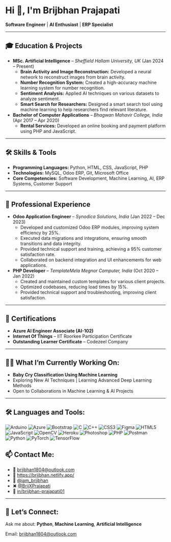 <h1>Hi 👋, I'm Brijbhan Prajapati</h1>
<p><strong>Software Engineer</strong> | <strong>AI Enthusiast</strong> | <strong>ERP Specialist</strong></p>

<hr/>

<h2>🎓 Education & Projects</h2>
<ul>
  <li><strong>MSc. Artificial Intelligence</strong> – <em>Sheffield Hallam University, UK</em> (Jan 2024 – Present)
    <ul>
      <li><strong>Brain Activity and Image Reconstruction:</strong> Developed a neural network to reconstruct images from brain activity.</li>
      <li><strong>Number Recognition System:</strong> Created a high-accuracy machine learning system for number recognition.</li>
      <li><strong>Sentiment Analysis:</strong> Applied AI techniques on various datasets to analyze sentiment.</li>
      <li><strong>Smart Search for Researchers:</strong> Designed a smart search tool using machine learning to help researchers find relevant literature.</li>
    </ul>
  </li>
  <li><strong>Bachelor of Computer Applications</strong> – <em>Bhagwan Mahavir College, India</em> (Apr 2017 – Apr 2020)
    <ul>
      <li><strong>Rental Services:</strong> Developed an online booking and payment platform using PHP and JavaScript.</li>
    </ul>
  </li>
</ul>

<hr/>

<h2>🛠️ Skills & Tools</h2>
<ul>
  <li><strong>Programming Languages:</strong> Python, HTML, CSS, JavaScript, PHP</li>
  <li><strong>Technologies:</strong> MySQL, Odoo ERP, Git, Microsoft Office</li>
  <li><strong>Core Competencies:</strong> Software Development, Machine Learning, AI, ERP Systems, Customer Support</li>
</ul>

<hr/>

<h2>💼 Professional Experience</h2>
<ul>
  <li><strong>Odoo Application Engineer</strong> – <em>Synodica Solutions, India</em> (Jan 2022 – Dec 2023)
    <ul>
      <li>Developed and customized Odoo ERP modules, improving system efficiency by 25%.</li>
      <li>Executed data migrations and integrations, ensuring smooth transitions and data integrity.</li>
      <li>Provided technical support and training, achieving a 95% customer satisfaction rate.</li>
      <li>Collaborated on backend integration and UI enhancements for web applications.</li>
    </ul>
  </li>
  <li><strong>PHP Developer</strong> – <em>TemplateMela Megnor Computer, India</em> (Oct 2020 – Jan 2022)
    <ul>
      <li>Created and maintained custom templates for various client projects.</li>
      <li>Optimized codebases, reducing load times by 15%.</li>
      <li>Provided technical support and troubleshooting, improving client satisfaction.</li>
    </ul>
  </li>
</ul>

<hr/>

<h2>🏅 Certifications</h2>
<ul>
  <li><strong>Azure AI Engineer Associate (AI-102)</strong></li>
  <li><strong>Internet Of Things</strong> – IIT Roorkee Participation Certificate</li>
  <li><strong>Outstanding Learner Certificate</strong> – Codezeel Company</li>
</ul>

<hr/>

<h2>👨‍💻 What I’m Currently Working On:</h2>
<ul>
  <li><strong>Baby Cry Classification Using Machine Learning</strong></li>
  <li>Exploring New AI Techniques | Learning Advanced Deep Learning Methods</li>
  <li>Open to Collaborations in Machine Learning & AI Projects</li>
</ul>

<hr/>

<h2>🛠️ Languages and Tools:</h2>
<p>
  <img src="https://img.shields.io/badge/Arduino-00979D?style=for-the-badge&logo=Arduino&logoColor=white" alt="Arduino" />
  <img src="https://img.shields.io/badge/Azure-0078D4?style=for-the-badge&logo=Microsoft-Azure&logoColor=white" alt="Azure" />
  <img src="https://img.shields.io/badge/Bootstrap-7952B3?style=for-the-badge&logo=bootstrap&logoColor=white" alt="Bootstrap" />
  <img src="https://img.shields.io/badge/C-00599C?style=for-the-badge&logo=c&logoColor=white" alt="C" />
  <img src="https://img.shields.io/badge/C++-00599C?style=for-the-badge&logo=cplusplus&logoColor=white" alt="C++" />
  <img src="https://img.shields.io/badge/CSS3-1572B6?style=for-the-badge&logo=css3&logoColor=white" alt="CSS3" />
  <img src="https://img.shields.io/badge/Figma-F24E1E?style=for-the-badge&logo=figma&logoColor=white" alt="Figma" />
  <img src="https://img.shields.io/badge/HTML5-E34F26?style=for-the-badge&logo=html5&logoColor=white" alt="HTML5" />
  <img src="https://img.shields.io/badge/JavaScript-F7DF1E?style=for-the-badge&logo=javascript&logoColor=black" alt="JavaScript" />
  <img src="https://img.shields.io/badge/OpenCV-5C3EE8?style=for-the-badge&logo=opencv&logoColor=white" alt="OpenCV" />
  <img src="https://img.shields.io/badge/Heroku-430098?style=for-the-badge&logo=heroku&logoColor=white" alt="Heroku" />
  <img src="https://img.shields.io/badge/Photoshop-31A8FF?style=for-the-badge&logo=adobe-photoshop&logoColor=white" alt="Photoshop" />
  <img src="https://img.shields.io/badge/PHP-777BB4?style=for-the-badge&logo=php&logoColor=white" alt="PHP" />
  <img src="https://img.shields.io/badge/Postman-FF6C37?style=for-the-badge&logo=postman&logoColor=white" alt="Postman" />
  <img src="https://img.shields.io/badge/Python-3776AB?style=for-the-badge&logo=python&logoColor=white" alt="Python" />
  <img src="https://img.shields.io/badge/PyTorch-EE4C2C?style=for-the-badge&logo=pytorch&logoColor=white" alt="PyTorch" />
  <img src="https://img.shields.io/badge/TensorFlow-FF6F00?style=for-the-badge&logo=tensorflow&logoColor=white" alt="TensorFlow" />
</p>


<h2>📫 Contact Me:</h2>
<ul>
  <li>📧 <a href="mailto:brijbhan1804@outlook.com">brijbhan1804@outlook.com</a></li>
  <li>🔗 <a href="https://brijbhan.netlify.app/">https://brijbhan.netlify.app/</a></li>
  <li>📸 <a href="https://instagram.com/iam_brijbhan">@iam_brijbhan</a></li>
  <li>✖ <a href="https://twitter.com/BrijXPrajapati">@BrijXPrajapati</a></li>
  <li>💼 <a href="https://www.linkedin.com/in/brijbhan-prajapati01/">in/brijbhan-prajapati01</a></li>
</ul>


<hr/>

<h2>💬 Let’s Connect:</h2>
<p>Ask me about: <strong>Python</strong>, <strong>Machine Learning</strong>, <strong>Artificial Intelligence</strong></p>
<p>Email: <a href="mailto:brijbhan1804@outlook.com">brijbhan1804@outlook.com</a></p>
